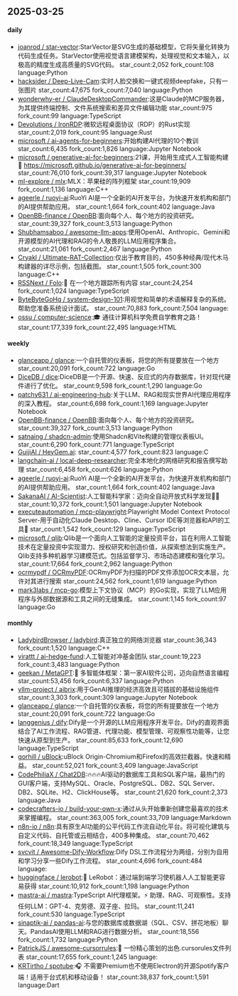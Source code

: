 ## 2025-03-25

#### daily
* [joanrod / star-vector](https://github.com/joanrod/star-vector):StarVector是SVG生成的基础模型，它将矢量化转换为代码生成任务。StarVector使用视觉语言建模架构，处理视觉和文本输入，以极高的精度生成高质量的SVG代码。 star_count:2,052 fork_count:108 language:Python
* [hacksider / Deep-Live-Cam](https://github.com/hacksider/Deep-Live-Cam):实时人脸交换和一键式视频deepfake，只有一张图片 star_count:47,675 fork_count:7,040 language:Python
* [wonderwhy-er / ClaudeDesktopCommander](https://github.com/wonderwhy-er/ClaudeDesktopCommander):这是Claude的MCP服务器，为其提供终端控制、文件系统搜索和差异文件编辑功能 star_count:975 fork_count:99 language:TypeScript
* [Devolutions / IronRDP](https://github.com/Devolutions/IronRDP):微软远程桌面协议（RDP）的Rust实现 star_count:2,019 fork_count:95 language:Rust
* [microsoft / ai-agents-for-beginners](https://github.com/microsoft/ai-agents-for-beginners):开始构建AI代理的10个教训 star_count:6,435 fork_count:1,826 language:Jupyter Notebook
* [microsoft / generative-ai-for-beginners](https://github.com/microsoft/generative-ai-for-beginners):21课，开始用生成式人工智能构建🔗 https://microsoft.github.io/generative-ai-for-beginners/ star_count:76,010 fork_count:39,317 language:Jupyter Notebook
* [ml-explore / mlx](https://github.com/ml-explore/mlx):MLX：苹果硅的阵列框架 star_count:19,909 fork_count:1,136 language:C++
* [ageerle / ruoyi-ai](https://github.com/ageerle/ruoyi-ai):RuoYi AI是一个全新的AI开发平台，为快速开发机构和部门的AI提供帮助应用。 star_count:1,664 fork_count:402 language:Java
* [OpenBB-finance / OpenBB](https://github.com/OpenBB-finance/OpenBB):面向每个人、每个地方的投资研究。 star_count:39,327 fork_count:3,513 language:Python
* [Shubhamsaboo / awesome-llm-apps](https://github.com/Shubhamsaboo/awesome-llm-apps):使用OpenAI、Anthropic、Gemini和开源模型的AI代理和RAG的令人敬畏的LLM应用程序集合。 star_count:21,061 fork_count:2,467 language:Python
* [Cryakl / Ultimate-RAT-Collection](https://github.com/Cryakl/Ultimate-RAT-Collection):仅出于教育目的，450多种经典/现代木马构建器的详尽示例，包括截图。 star_count:1,505 fork_count:300 language:C++
* [RSSNext / Folo](https://github.com/RSSNext/Folo):🧡 在一个地方跟踪所有内容 star_count:24,254 fork_count:1,024 language:TypeScript
* [ByteByteGoHq / system-design-101](https://github.com/ByteByteGoHq/system-design-101):用视觉和简单的术语解释复杂的系统。帮助您准备系统设计面试。 star_count:70,883 fork_count:7,504 language:
* [ossu / computer-science](https://github.com/ossu/computer-science):🎓 通往计算机科学免费自学教育之路！ star_count:177,339 fork_count:22,495 language:HTML

#### weekly
* [glanceapp / glance](https://github.com/glanceapp/glance):一个自托管的仪表板，将您的所有提要放在一个地方 star_count:20,091 fork_count:722 language:Go
* [DiceDB / dice](https://github.com/DiceDB/dice):DiceDB是一个开源、快速、反应式的内存数据库，针对现代硬件进行了优化。 star_count:9,598 fork_count:1,290 language:Go
* [patchy631 / ai-engineering-hub](https://github.com/patchy631/ai-engineering-hub):关于LLM、RAG和现实世界AI代理应用程序的深入教程。 star_count:6,698 fork_count:1,169 language:Jupyter Notebook
* [OpenBB-finance / OpenBB](https://github.com/OpenBB-finance/OpenBB):面向每个人、每个地方的投资研究。 star_count:39,327 fork_count:3,513 language:Python
* [satnaing / shadcn-admin](https://github.com/satnaing/shadcn-admin):使用Shadcn和Vite构建的管理仪表板UI。 star_count:6,290 fork_count:771 language:TypeScript
* [GuijiAI / HeyGem.ai](https://github.com/GuijiAI/HeyGem.ai): star_count:4,577 fork_count:823 language:C
* [langchain-ai / local-deep-researcher](https://github.com/langchain-ai/local-deep-researcher):完全本地化的网络研究和报告撰写助理 star_count:6,458 fork_count:626 language:Python
* [ageerle / ruoyi-ai](https://github.com/ageerle/ruoyi-ai):RuoYi AI是一个全新的AI开发平台，为快速开发机构和部门的AI提供帮助应用。 star_count:1,664 fork_count:402 language:Java
* [SakanaAI / AI-Scientist](https://github.com/SakanaAI/AI-Scientist):人工智能科学家：迈向全自动开放式科学发现🧑‍🔬 star_count:10,372 fork_count:1,501 language:Jupyter Notebook
* [executeautomation / mcp-playwright](https://github.com/executeautomation/mcp-playwright):Playwright Model Context Protocol Server-用于自动化Claude Desktop、Cline、Cursor IDE等浏览器和API的工具🔌 star_count:1,542 fork_count:129 language:TypeScript
* [microsoft / qlib](https://github.com/microsoft/qlib):Qlib是一个面向人工智能的定量投资平台，旨在利用人工智能技术在定量投资中实现潜力、授权研究和创造价值，从探索想法到实施生产。Qlib支持多种机器学习建模范式。包括监督学习、市场动态建模和强化学习。 star_count:17,664 fork_count:2,962 language:Python
* [ocrmypdf / OCRmyPDF](https://github.com/ocrmypdf/OCRmyPDF):OCRmyPDF为扫描的PDF文件添加OCR文本层，允许对其进行搜索 star_count:24,562 fork_count:1,619 language:Python
* [mark3labs / mcp-go](https://github.com/mark3labs/mcp-go):模型上下文协议（MCP）的Go实现，实现了LLM应用程序与外部数据源和工具之间的无缝集成。 star_count:1,145 fork_count:97 language:Go

#### monthly
* [LadybirdBrowser / ladybird](https://github.com/LadybirdBrowser/ladybird):真正独立的网络浏览器 star_count:36,343 fork_count:1,520 language:C++
* [virattt / ai-hedge-fund](https://github.com/virattt/ai-hedge-fund):人工智能对冲基金团队 star_count:19,223 fork_count:3,483 language:Python
* [geekan / MetaGPT](https://github.com/geekan/MetaGPT):🌟 多智能体框架：第一家AI软件公司，迈向自然语言编程 star_count:53,456 fork_count:6,337 language:Python
* [vllm-project / aibrix](https://github.com/vllm-project/aibrix):用于GenAI推理的经济高效且可插拔的基础设施组件 star_count:3,303 fork_count:309 language:Jupyter Notebook
* [glanceapp / glance](https://github.com/glanceapp/glance):一个自托管的仪表板，将您的所有提要放在一个地方 star_count:20,091 fork_count:722 language:Go
* [langgenius / dify](https://github.com/langgenius/dify):Dify是一个开源的LLM应用程序开发平台。Dify的直观界面结合了AI工作流程、RAG管道、代理功能、模型管理、可观察性功能等，让您快速从原型到生产。 star_count:85,633 fork_count:12,690 language:TypeScript
* [gorhill / uBlock](https://github.com/gorhill/uBlock):uBlock Origin-Chromium和Firefox的高效拦截器。快速和精益。 star_count:52,021 fork_count:3,409 language:JavaScript
* [CodePhiliaX / Chat2DB](https://github.com/CodePhiliaX/Chat2DB):🔥🔥🔥AI驱动的数据库工具和SQL客户端，最热门的GUI客户端，支持MySQL、Oracle、PostgreSQL、DB2、SQL Server、DB2、SQLite、H2、ClickHouse等。 star_count:21,620 fork_count:2,373 language:Java
* [codecrafters-io / build-your-own-x](https://github.com/codecrafters-io/build-your-own-x):通过从头开始重新创建您最喜欢的技术来掌握编程。 star_count:363,005 fork_count:33,709 language:Markdown
* [n8n-io / n8n](https://github.com/n8n-io/n8n):具有原生AI功能的公平代码工作流自动化平台。将可视化建筑与自定义代码、自托管或云相结合，400多种集成。 star_count:70,462 fork_count:18,349 language:TypeScript
* [svcvit / Awesome-Dify-Workflow](https://github.com/svcvit/Awesome-Dify-Workflow):Dify DSL工作流程分为两组，分别为自用和学习分享一些Dify工作流程。 star_count:4,696 fork_count:484 language:
* [huggingface / lerobot](https://github.com/huggingface/lerobot):🤗 LeRobot：通过端到端学习使机器人人工智能更容易获得 star_count:10,912 fork_count:1,198 language:Python
* [mastra-ai / mastra](https://github.com/mastra-ai/mastra):TypeScript AI代理框架。⚡ 助理、RAG、可观察性。支持任何LLM：GPT-4、克劳德、双子座、拉玛。 star_count:11,241 fork_count:530 language:TypeScript
* [sinaptik-ai / pandas-ai](https://github.com/sinaptik-ai/pandas-ai):与您的数据库或数据湖（SQL、CSV、拼花地板）聊天。PandasAI使用LLM和RAG进行数据分析。 star_count:18,556 fork_count:1,732 language:Python
* [PatrickJS / awesome-cursorrules](https://github.com/PatrickJS/awesome-cursorrules):📄 一份精心策划的出色.cursorules文件列表 star_count:17,655 fork_count:1,245 language:
* [KRTirtho / spotube](https://github.com/KRTirtho/spotube):🎧 不需要Premium也不使用Electron的开源Spotify客户端！适用于台式机和移动设备！ star_count:38,837 fork_count:1,591 language:Dart
